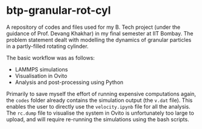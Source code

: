 # btp-granular-rot-cyl
A repository of codes and files used for my B. Tech project (under the guidance of Prof. Devang Khakhar) in my final semester at IIT Bombay. The problem statement dealt with modelling the dynamics of granular particles in a partly-filled rotating cylinder.

The basic workflow was as follows:
 - LAMMPS simulations
 - Visualisation in Ovito
 - Analysis and post-processing using Python

Primarily to save myself the effort of running expensive computations again, the ```codes``` folder already contains the simulation output (the ```v.dat``` file). This enables the user to directly use the ```velocity.ipynb``` file for all the analysis. The ```rc.dump``` file to visualise the system in Ovito is unfortunately too large to upload, and will require re-running the simulations using the bash scripts.
